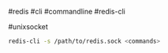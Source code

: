 #redis
#cli
#commandline
#redis-cli

#unixsocket
```bash
redis-cli -s /path/to/redis.sock <commands>
```
